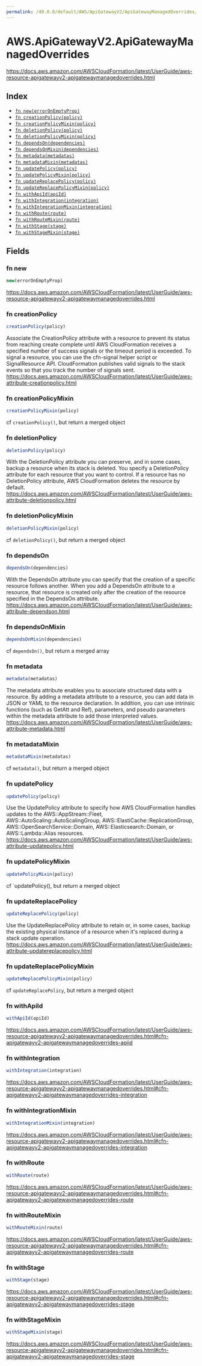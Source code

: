```yaml
---
permalink: /49.0.0/default/AWS/ApiGatewayV2/ApiGatewayManagedOverrides/
---
```


# AWS.ApiGatewayV2.ApiGatewayManagedOverrides

https://docs.aws.amazon.com/AWSCloudFormation/latest/UserGuide/aws-resource-apigatewayv2-apigatewaymanagedoverrides.html

## Index

* [`fn new(errorOnEmptyProp)`](#fn-new)
* [`fn creationPolicy(policy)`](#fn-creationpolicy)
* [`fn creationPolicyMixin(policy)`](#fn-creationpolicymixin)
* [`fn deletionPolicy(policy)`](#fn-deletionpolicy)
* [`fn deletionPolicyMixin(policy)`](#fn-deletionpolicymixin)
* [`fn dependsOn(dependencies)`](#fn-dependson)
* [`fn dependsOnMixin(dependencies)`](#fn-dependsonmixin)
* [`fn metadata(metadatas)`](#fn-metadata)
* [`fn metadataMixin(metadatas)`](#fn-metadatamixin)
* [`fn updatePolicy(policy)`](#fn-updatepolicy)
* [`fn updatePolicyMixin(policy)`](#fn-updatepolicymixin)
* [`fn updateReplacePolicy(policy)`](#fn-updatereplacepolicy)
* [`fn updateReplacePolicyMixin(policy)`](#fn-updatereplacepolicymixin)
* [`fn withApiId(apiId)`](#fn-withapiid)
* [`fn withIntegration(integration)`](#fn-withintegration)
* [`fn withIntegrationMixin(integration)`](#fn-withintegrationmixin)
* [`fn withRoute(route)`](#fn-withroute)
* [`fn withRouteMixin(route)`](#fn-withroutemixin)
* [`fn withStage(stage)`](#fn-withstage)
* [`fn withStageMixin(stage)`](#fn-withstagemixin)

## Fields

### fn new

```ts
new(errorOnEmptyProp)
```

https://docs.aws.amazon.com/AWSCloudFormation/latest/UserGuide/aws-resource-apigatewayv2-apigatewaymanagedoverrides.html

### fn creationPolicy

```ts
creationPolicy(policy)
```

Associate the CreationPolicy attribute with a resource to prevent its status from reaching create complete until AWS CloudFormation receives a specified number of success signals or the timeout period is exceeded. To signal a resource, you can use the cfn-signal helper script or SignalResource API. CloudFormation publishes valid signals to the stack events so that you track the number of signals sent. 
https://docs.aws.amazon.com/AWSCloudFormation/latest/UserGuide/aws-attribute-creationpolicy.html

### fn creationPolicyMixin

```ts
creationPolicyMixin(policy)
```

cf `creationPolicy()`, but return a merged object

### fn deletionPolicy

```ts
deletionPolicy(policy)
```

With the DeletionPolicy attribute you can preserve, and in some cases, backup a resource when its stack is deleted. You specify a DeletionPolicy attribute for each resource that you want to control. If a resource has no DeletionPolicy attribute, AWS CloudFormation deletes the resource by default. 
https://docs.aws.amazon.com/AWSCloudFormation/latest/UserGuide/aws-attribute-deletionpolicy.html

### fn deletionPolicyMixin

```ts
deletionPolicyMixin(policy)
```

cf `deletionPolicy()`, but return a merged object

### fn dependsOn

```ts
dependsOn(dependencies)
```

With the DependsOn attribute you can specify that the creation of a specific resource follows another. When you add a DependsOn attribute to a resource, that resource is created only after the creation of the resource specified in the DependsOn attribute. 
https://docs.aws.amazon.com/AWSCloudFormation/latest/UserGuide/aws-attribute-dependson.html

### fn dependsOnMixin

```ts
dependsOnMixin(dependencies)
```

cf `dependsOn()`, but return a merged array

### fn metadata

```ts
metadata(metadatas)
```

The metadata attribute enables you to associate structured data with a resource. By adding a metadata attribute to a resource, you can add data in JSON or YAML to the resource declaration. In addition, you can use intrinsic functions (such as GetAtt and Ref), parameters, and pseudo parameters within the metadata attribute to add those interpreted values. 
https://docs.aws.amazon.com/AWSCloudFormation/latest/UserGuide/aws-attribute-metadata.html

### fn metadataMixin

```ts
metadataMixin(metadatas)
```

cf `metadata()`, but return a merged object

### fn updatePolicy

```ts
updatePolicy(policy)
```

Use the UpdatePolicy attribute to specify how AWS CloudFormation handles updates to the AWS::AppStream::Fleet, AWS::AutoScaling::AutoScalingGroup, AWS::ElastiCache::ReplicationGroup, AWS::OpenSearchService::Domain, AWS::Elasticsearch::Domain, or AWS::Lambda::Alias resources. 
https://docs.aws.amazon.com/AWSCloudFormation/latest/UserGuide/aws-attribute-updatepolicy.html

### fn updatePolicyMixin

```ts
updatePolicyMixin(policy)
```

cf `updatePolicy(), but return a merged object

### fn updateReplacePolicy

```ts
updateReplacePolicy(policy)
```

Use the UpdateReplacePolicy attribute to retain or, in some cases, backup the existing physical instance of a resource when it's replaced during a stack update operation. 
https://docs.aws.amazon.com/AWSCloudFormation/latest/UserGuide/aws-attribute-updatereplacepolicy.html

### fn updateReplacePolicyMixin

```ts
updateReplacePolicyMixin(policy)
```

cf `updateReplacePolicy`, but return a merged object

### fn withApiId

```ts
withApiId(apiId)
```

https://docs.aws.amazon.com/AWSCloudFormation/latest/UserGuide/aws-resource-apigatewayv2-apigatewaymanagedoverrides.html#cfn-apigatewayv2-apigatewaymanagedoverrides-apiid

### fn withIntegration

```ts
withIntegration(integration)
```

https://docs.aws.amazon.com/AWSCloudFormation/latest/UserGuide/aws-resource-apigatewayv2-apigatewaymanagedoverrides.html#cfn-apigatewayv2-apigatewaymanagedoverrides-integration

### fn withIntegrationMixin

```ts
withIntegrationMixin(integration)
```

https://docs.aws.amazon.com/AWSCloudFormation/latest/UserGuide/aws-resource-apigatewayv2-apigatewaymanagedoverrides.html#cfn-apigatewayv2-apigatewaymanagedoverrides-integration

### fn withRoute

```ts
withRoute(route)
```

https://docs.aws.amazon.com/AWSCloudFormation/latest/UserGuide/aws-resource-apigatewayv2-apigatewaymanagedoverrides.html#cfn-apigatewayv2-apigatewaymanagedoverrides-route

### fn withRouteMixin

```ts
withRouteMixin(route)
```

https://docs.aws.amazon.com/AWSCloudFormation/latest/UserGuide/aws-resource-apigatewayv2-apigatewaymanagedoverrides.html#cfn-apigatewayv2-apigatewaymanagedoverrides-route

### fn withStage

```ts
withStage(stage)
```

https://docs.aws.amazon.com/AWSCloudFormation/latest/UserGuide/aws-resource-apigatewayv2-apigatewaymanagedoverrides.html#cfn-apigatewayv2-apigatewaymanagedoverrides-stage

### fn withStageMixin

```ts
withStageMixin(stage)
```

https://docs.aws.amazon.com/AWSCloudFormation/latest/UserGuide/aws-resource-apigatewayv2-apigatewaymanagedoverrides.html#cfn-apigatewayv2-apigatewaymanagedoverrides-stage